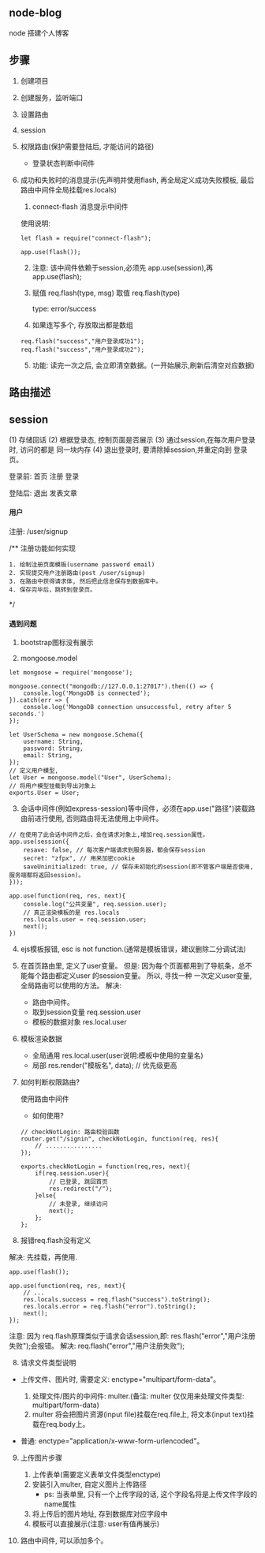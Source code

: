 ## node-blog

node 搭建个人博客

## 步骤

1. 创建项目

2. 创建服务，监听端口

3. 设置路由

4. session

5. 权限路由(保护需要登陆后, 才能访问的路径)
    * 登录状态判断中间件

6. 成功和失败时的消息提示(先声明并使用flash, 再全局定义成功失败模板, 最后路由中间件全局挂载res.locals)

    1. connect-flash 消息提示中间件

    使用说明:

    ```
    let flash = require("connect-flash");

    app.use(flash());
    ```

    2. 注意: 该中间件依赖于session,必须先 app.use(session),再 app.use(flash);

    3. 赋值 req.flash(type, msg)
       取值 req.flash(type)

       type: error/success

    4. 如果连写多个, 存放取出都是数组

    ```
    req.flash("success","用户登录成功1");
    req.flash("success","用户登录成功2");
    ```

    5. 功能: 读完一次之后, 会立即清空数据。(一开始展示,刷新后清空对应数据)

## 路由描述

## session 

(1) 存储回话
(2) 根据登录态, 控制页面是否展示
(3) 通过session,在每次用户登录时, 访问的都是 同一块内存
(4) 退出登录时, 要清除掉session,并重定向到 登录页。

登录前: 首页 注册  登录

登陆后: 退出 发表文章

#### 用户

注册: /user/signup

/**
    注册功能如何实现

    1. 绘制注册页面模板(username password email)
    2. 实现提交用户注册路由(post /user/signup)
    3. 在路由中获得请求体, 然后把此信息保存到数据库中。
    4. 保存完毕后，跳转到登录页。
    
*/

#### 遇到问题

1. bootstrap图标没有展示

2. mongoose.model

```
let mongoose = require('mongoose');

mongoose.connect("mongodb://127.0.0.1:27017").then(() => {
    console.log('MongoDB is connected');
}).catch(err => {
    console.log('MongoDB connection unsuccessful, retry after 5 seconds.')
});

let UserSchema = new mongoose.Schema({
    username: String,
    password: String,
    email: String,
});
// 定义用户模型,
let User = mongoose.model("User", UserSchema);
// 将用户模型挂载到导出对象上
exports.User = User;

```

3. 会话中间件(例如express-session)等中间件，必须在app.use("路径")装载路由前进行使用, 否则路由将无法使用上中间件。

```
// 在使用了此会话中间件之后，会在请求对象上,增加req.session属性。
app.use(session({
    resave: false, // 每次客户端请求到服务器，都会保存session
    secret: "zfpx", // 用来加密cookie
    saveUninitialized: true, // 保存未初始化的session(即不管客户端是否使用, 服务端都将返回session)。
}));

app.use(function(req, res, next){
    console.log("公共变量", req.session.user);
    // 真正渲染模板的是 res.locals
    res.locals.user = req.session.user;
    next();
})
```

4. ejs模板报错, esc is not function.(通常是模板错误，建议删除二分调试法)

5. 在首页路由里, 定义了user变量。 但是: 因为每个页面都用到了导航条，总不能每个路由都定义user 的session变量。
 所以, 寻找一种 一次定义user变量, 全局路由可以使用的方法。 
 解决: 
    * 路由中间件。
    * 取到session变量 req.session.user
    * 模板的数据对象 res.local.user

6. 模板渲染数据

    * 全局通用 res.local.user(user说明:模板中使用的变量名)
    * 局部 res.render("模板名", data); // 优先级更高

7. 如何判断权限路由?

   使用路由中间件

    * 如何使用? 

    ```
    // checkNotLogin: 路由校验函数
    router.get("/signin", checkNotLogin, function(req, res){
        // ................
    });

    exports.checkNotLogin = function(req,res, next){
        if(req.session.user){
            // 已登录, 跳回首页
            res.redirect("/");
        }else{
            // 未登录, 继续访问
            next();
        };
    };

    ```

7. 报错req.flash没有定义

解决: 先挂载，再使用.

```
app.use(flash());

app.use(function(req, res, next){
    // ...
    res.locals.success = req.flash("success").toString();
    res.locals.error = req.flash("error").toString();
    next();
});
```

注意: 因为 req.flash原理类似于请求会话session,即: res.flash("error","用户注册失败");会报错。  解决: req.flash("error","用户注册失败");

8. 请求文件类型说明

* 上传文件、图片时, 需要定义: enctype="multipart/form-data"。
    1. 处理文件/图片的中间件: multer.(备注: multer 仅仅用来处理文件类型: multipart/form-data)
    2. multer 将会把图片资源(input file)挂载在req.file上, 将文本(input text)挂载在req.body上。

* 普通: enctype="application/x-www-form-urlencoded"。

9. 上传图片步骤

    1. 上传表单(需要定义表单文件类型enctype)
    2. 安装引入multer, 自定义图片上传路径
        * ps: 当表单里, 只有一个上传字段的话, 这个字段名将是上传文件字段的name属性
    3. 将上传后的图片地址, 存到数据库对应字段中
    4. 模板可以直接展示(注意: user有值再展示)

10. 路由中间件, 可以添加多个。
